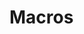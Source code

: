 <!--
author:   Tilman Schieber
email:    tilman.schieber@tu-berlin.de
script:   https://cdn.jsdelivr.net/npm/asciinema-player@3.8.0/dist/bundle/asciinema-player.min.js
link:     https://cdn.jsdelivr.net/npm/asciinema-player@3.8.0/dist/bundle/asciinema-player.min.css

@asciinema: @asciinema_helper(@uid,@0,@1)

@asciinema_helper
<div id="id_@0"></div>
<script run-once modify="false">
  var _=AsciinemaPlayer.create('@2', document.getElementById('id_@0'),@1);
</script>
@end

@embed
<script run-once modify="false">
fetch("@1")
  .then(response => {
    if (!response.ok) {
      const error = `HTTP error! status: ${response.status}`
      send.lia(error)
      throw new Error(error);
    }
    return response.text();
  })
  .then(html => {
    html = html.split('')

    for(let i=0; i<html.length; i++) {
      if (html[i] === '"') {
        html[i] = "'"
      }
    }

    send.lia(`HTML: <iframe @0 srcdoc="${html.join('')}"></iframe>`)
  })
  .catch(error => {
    console.warn('Error fetching and extracting text:', error);
    send.lia(error)
  });

"LIA: wait"
</script>
@end

-->

# Macros